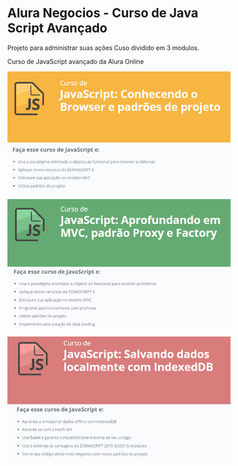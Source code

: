 # Alura Negocios - Curso de Java Script Avançado

Projeto para administrar suas ações
Cuso dividido em 3 modulos.

Curso de JavaScript avançado da Alura Online

![Cat](https://github.com/thiagokim17/aluraNegocios/blob/master/avancado_1.png)

![Cat](https://github.com/thiagokim17/aluraNegocios/blob/master/avancado_2.png)

![Cat](https://github.com/thiagokim17/aluraNegocios/blob/master/avancado_3.png)
